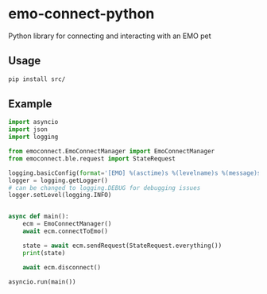 # emo-connect-python
Python library for connecting and interacting with an EMO pet

## Usage
```bash
pip install src/
```
## Example
```python
import asyncio
import json
import logging

from emoconnect.EmoConnectManager import EmoConnectManager
from emoconnect.ble.request import StateRequest

logging.basicConfig(format='[EMO] %(asctime)s %(levelname)s %(message)s')
logger = logging.getLogger()
# can be changed to logging.DEBUG for debugging issues
logger.setLevel(logging.INFO)


async def main():
    ecm = EmoConnectManager()
    await ecm.connectToEmo()

    state = await ecm.sendRequest(StateRequest.everything())
    print(state)

    await ecm.disconnect()

asyncio.run(main())
```